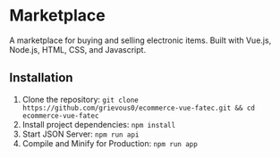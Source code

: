 # Marketplace

A marketplace for buying and selling electronic items. Built with Vue.js, Node.js, HTML, CSS, and Javascript.

## Installation
1. Clone the repository: `git clone https://github.com/grievous0/ecommerce-vue-fatec.git && cd ecommerce-vue-fatec`
2. Install project dependencies: `npm install`
3. Start JSON Server: `npm run api`
4. Compile and Minify for Production: `npm run app`
